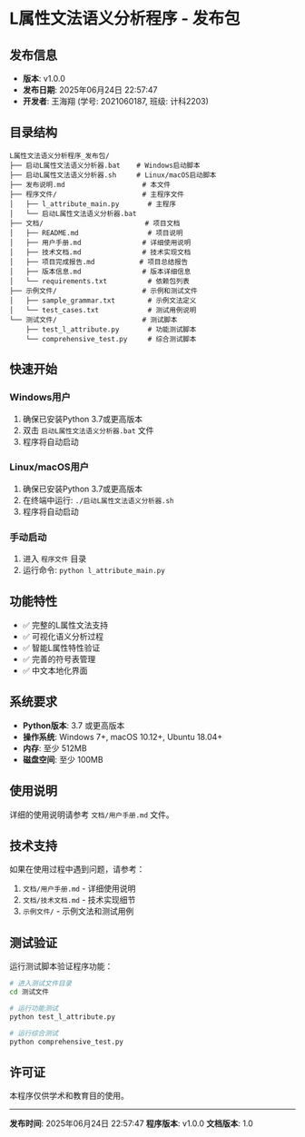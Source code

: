 # L属性文法语义分析程序 - 发布包

## 发布信息
- **版本**: v1.0.0
- **发布日期**: 2025年06月24日 22:57:47
- **开发者**: 王海翔 (学号: 2021060187, 班级: 计科2203)

## 目录结构
```
L属性文法语义分析程序_发布包/
├── 启动L属性文法语义分析器.bat    # Windows启动脚本
├── 启动L属性文法语义分析器.sh     # Linux/macOS启动脚本
├── 发布说明.md                   # 本文件
├── 程序文件/                     # 主程序文件
│   ├── l_attribute_main.py       # 主程序
│   └── 启动L属性文法语义分析器.bat
├── 文档/                         # 项目文档
│   ├── README.md                 # 项目说明
│   ├── 用户手册.md               # 详细使用说明
│   ├── 技术文档.md               # 技术实现文档
│   ├── 项目完成报告.md           # 项目总结报告
│   ├── 版本信息.md               # 版本详细信息
│   └── requirements.txt          # 依赖包列表
├── 示例文件/                     # 示例和测试文件
│   ├── sample_grammar.txt        # 示例文法定义
│   └── test_cases.txt            # 测试用例说明
└── 测试文件/                     # 测试脚本
    ├── test_l_attribute.py       # 功能测试脚本
    └── comprehensive_test.py     # 综合测试脚本
```

## 快速开始

### Windows用户
1. 确保已安装Python 3.7或更高版本
2. 双击 `启动L属性文法语义分析器.bat` 文件
3. 程序将自动启动

### Linux/macOS用户
1. 确保已安装Python 3.7或更高版本
2. 在终端中运行: `./启动L属性文法语义分析器.sh`
3. 程序将自动启动

### 手动启动
1. 进入 `程序文件` 目录
2. 运行命令: `python l_attribute_main.py`

## 功能特性
- ✅ 完整的L属性文法支持
- ✅ 可视化语义分析过程
- ✅ 智能L属性特性验证
- ✅ 完善的符号表管理
- ✅ 中文本地化界面

## 系统要求
- **Python版本**: 3.7 或更高版本
- **操作系统**: Windows 7+, macOS 10.12+, Ubuntu 18.04+
- **内存**: 至少 512MB
- **磁盘空间**: 至少 100MB

## 使用说明
详细的使用说明请参考 `文档/用户手册.md` 文件。

## 技术支持
如果在使用过程中遇到问题，请参考：
1. `文档/用户手册.md` - 详细使用说明
2. `文档/技术文档.md` - 技术实现细节
3. `示例文件/` - 示例文法和测试用例

## 测试验证
运行测试脚本验证程序功能：
```bash
# 进入测试文件目录
cd 测试文件

# 运行功能测试
python test_l_attribute.py

# 运行综合测试
python comprehensive_test.py
```

## 许可证
本程序仅供学术和教育目的使用。

---
**发布时间**: 2025年06月24日 22:57:47
**程序版本**: v1.0.0
**文档版本**: 1.0

